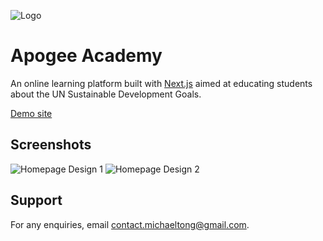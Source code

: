 ![Logo](https://apogee-academy.vercel.app/images/banner.png)

# Apogee Academy

An online learning platform built with [Next.js](https://nextjs.org/) aimed at educating students about the UN Sustainable Development Goals.

[Demo site](https://apogee-academy.vercel.app/)

## Screenshots

![Homepage Design 1](https://apogee-academy.vercel.app/images/readme-1.png)
![Homepage Design 2](https://apogee-academy.vercel.app/images/readme-2.png)

## Support

For any enquiries, email contact.michaeltong@gmail.com.
